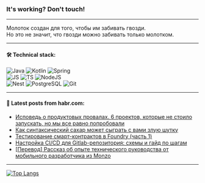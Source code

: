 ### It's working? Don't touch!

---
Молоток создан для того, чтобы им забивать гвозди. <br>
Но это не значит, что гвозди можно забивать только молотком.

---

#### 🛠️ Technical stack:

![Java](https://img.shields.io/badge/Java-informational?logo=Oracle&style=flat&logoColor=white&color=FF4500)
![Kotlin](https://img.shields.io/badge/Kotlin-informational?logo=Kotlin&style=flat&logoColor=white&color=774D97)
![Spring](https://img.shields.io/badge/SpringBoot-informational?logo=SpringBoot&style=flat&logoColor=white&color=6DB33F) <br>
![JS](https://img.shields.io/badge/JS-informational?logo=javaScript&style=flat&logoColor=black&color=F7Df1E)
![TS](https://img.shields.io/badge/TypeScript-informational?logo=typeScript&style=flat&logoColor=black&color=0667A8)
![NodeJS](https://img.shields.io/badge/NodeJS-informational?logo=node.js&style=flat&logoColor=white&color=70A760) <br>
![Nest](https://img.shields.io/badge/NestJS-informational?logo=NestJS&style=flat&logoColor=white&color=E0234E)
![PostgreSQL](https://img.shields.io/badge/PostgreSQL-informational?logo=PostgreSQL&style=flat&logoColor=white&color=DAA520)
![Git](https://img.shields.io/badge/Git-informational?logo=git&style=flat&logoColor=white&color=778899)

___

#### 💬 Latest posts from habr.com:

<!-- BLOG-POST-LIST:START -->
- [Исповедь о продуктовых провалах. 6 проектов, которые не стоило запускать, но мы все равно попробовали](https://habr.com/ru/articles/764588/?utm_source=habrahabr&utm_medium=rss&utm_campaign=764588)
- [Как синтаксический сахар может сыграть с вами злую шутку](https://habr.com/ru/articles/764586/?utm_source=habrahabr&utm_medium=rss&utm_campaign=764586)
- [Тестирование смарт-контрактов в Foundry &lpar;часть 1&rpar;](https://habr.com/ru/articles/764576/?utm_source=habrahabr&utm_medium=rss&utm_campaign=764576)
- [Настройка CI/CD для Gitlab-репозитория: схемы и гайд по шагам](https://habr.com/ru/articles/764568/?utm_source=habrahabr&utm_medium=rss&utm_campaign=764568)
- [[Перевод] Рассказ об опыте технического руководства от мобильного разработчика из Monzo](https://habr.com/ru/companies/productivity_inside/articles/764198/?utm_source=habrahabr&utm_medium=rss&utm_campaign=764198)
<!-- BLOG-POST-LIST:END -->

---
[![Top Langs](https://github-readme-stats-git-master-advtsetting-gmailcom.vercel.app/api/top-langs/?username=zloylis&langs_count=10&hide_title=false&title_color=e6edf3&size_weight=0.5&count_weight=0.5&layout=compact&hide_border=true&theme=dracula)](https://github.com/zloylis)

<!-- ![GitHub stats](https://github-readme-stats-git-master-advtsetting-gmailcom.vercel.app/api?username=zloylis&show_icons=true&hide_border=true&theme=dracula&hide_title=true&include_all_commits=true&count_private=true&hide=contribs&hide_rank=true) -->
